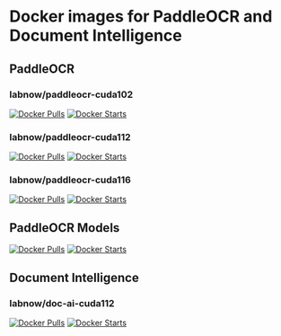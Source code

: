 # Docker images for PaddleOCR and Document Intelligence

## PaddleOCR

### labnow/paddleocr-cuda102
[![Docker Pulls](https://img.shields.io/docker/pulls/labnow/paddleocr-cuda102.svg)](https://hub.docker.com/r/labnow/paddleocr-cuda102)
[![Docker Starts](https://img.shields.io/docker/stars/labnow/paddleocr-cuda102.svg)](https://hub.docker.com/r/labnow/paddleocr-cuda102)

### labnow/paddleocr-cuda112
[![Docker Pulls](https://img.shields.io/docker/pulls/labnow/paddleocr-cuda112.svg)](https://hub.docker.com/r/labnow/paddleocr-cuda112)
[![Docker Starts](https://img.shields.io/docker/stars/labnow/paddleocr-cuda112.svg)](https://hub.docker.com/r/labnow/paddleocr-cuda112)

### labnow/paddleocr-cuda116
[![Docker Pulls](https://img.shields.io/docker/pulls/labnow/paddleocr-cuda116.svg)](https://hub.docker.com/r/labnow/paddleocr-cuda116)
[![Docker Starts](https://img.shields.io/docker/stars/labnow/paddleocr-cuda116.svg)](https://hub.docker.com/r/labnow/paddleocr-cuda116)

## PaddleOCR Models

[![Docker Pulls](https://img.shields.io/docker/pulls/labnow/paddleocr-models.svg)](https://hub.docker.com/r/labnow/paddleocr-models)
[![Docker Starts](https://img.shields.io/docker/stars/labnow/paddleocr-models.svg)](https://hub.docker.com/r/labnow/paddleocr-models)

## Document Intelligence

### labnow/doc-ai-cuda112
[![Docker Pulls](https://img.shields.io/docker/pulls/labnow/doc-ai-cuda112.svg)](https://hub.docker.com/r/labnow/doc-ai-cuda112)
[![Docker Starts](https://img.shields.io/docker/stars/labnow/doc-ai-cuda112.svg)](https://hub.docker.com/r/labnow/doc-ai-cuda112)
